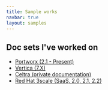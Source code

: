 ```yaml
---
title: Sample works
navbar: true
layout: samples
---
```




## Doc sets I've worked on

* [Portworx (2.1 - Present)](https://docs.portworx.com)
* [Vertica (7.X)](https://www.vertica.com/documentation/vertica/)
* [Celtra (private documentation)](http://support.celtra.com)
* [Red Hat 3scale (SaaS, 2.0, 2.1, 2.2)](https://access.redhat.com/documentation/en-us/red_hat_3scale_api_management/2.2/)
